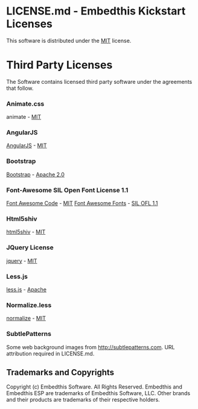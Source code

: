 LICENSE.md - Embedthis Kickstart Licenses
===

This software is distributed under the [MIT](http://opensource.org/licenses/MIT) license.

Third Party Licenses
===

The Software contains licensed third party software under the agreements 
that follow.

### Animate.css

animate - [MIT](http://opensource.org/licenses/MIT)

### AngularJS

[AngularJS](http://angularjs.org) - [MIT](http://opensource.org/licenses/MIT)

### Bootstrap

[Bootstrap](http://getbootstrap.com) - [Apache 2.0](http://www.apache.org/licenses/LICENSE-2.0.html)

### Font-Awesome SIL Open Font License 1.1

[Font Awesome Code](http://fontawesome.io) - [MIT](http://opensource.org/licenses/MIT)
[Font Awesome Fonts](http://fontawesome.io) - [SIL OFL 1.1](http://scripts.sil.org/OFL)

### Html5shiv

[html5shiv](https://code.google.com/p/html5shiv/) - [MIT](http://opensource.org/licenses/MIT)

### JQuery License

[jquery](https://jquery.org) - [MIT](http://opensource.org/licenses/MIT)

### Less.js

[less.js](https://github.com/less/less.js) - [Apache](http://www.apache.org/licenses/LICENSE-2.0)

### Normalize.less

[normalize](https://github.com/necolas/normalize.css) - [MIT](http://opensource.org/licenses/MIT)

### SubtlePatterns

Some web background images from http://subtlepatterns.com. URL attribution required in LICENSE.md.

Trademarks and Copyrights
---
Copyright (c) Embedthis Software. All Rights Reserved.
Embedthis and Embedthis ESP are trademarks of Embedthis Software, LLC.
Other brands and their products are trademarks of their respective holders.
